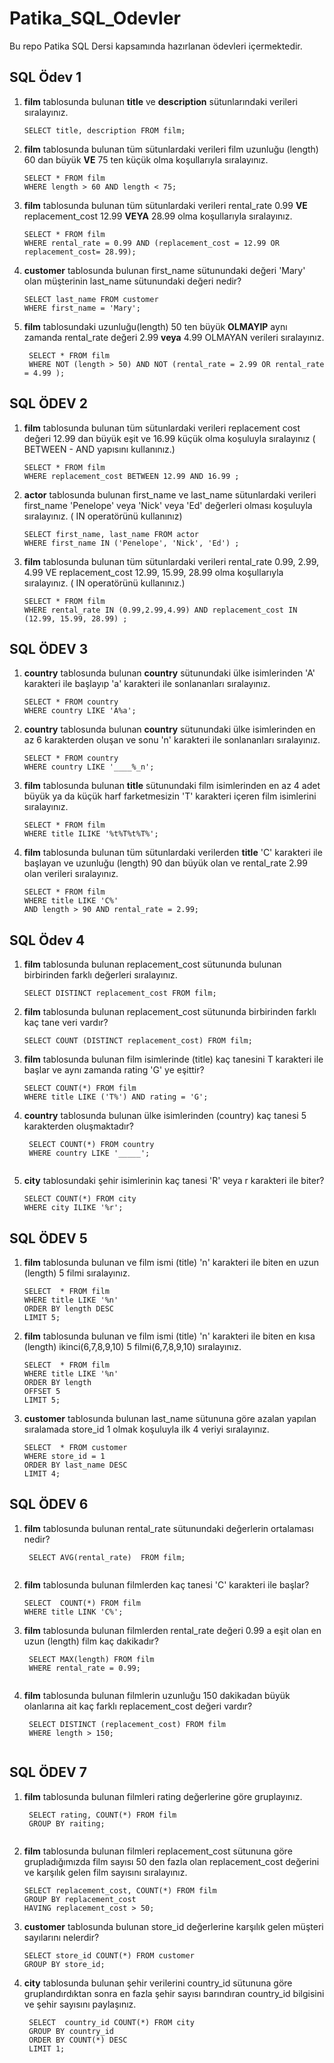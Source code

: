 # Patika_SQL_Odevler
Bu repo Patika SQL Dersi kapsamında hazırlanan ödevleri içermektedir.
## SQL Ödev 1 

1. **film** tablosunda bulunan **title** ve **description** sütunlarındaki verileri sıralayınız.
   
   ```
   SELECT title, description FROM film;
   ```
   
3. **film** tablosunda bulunan tüm sütunlardaki verileri film uzunluğu (length) 60 dan büyük **VE** 75 ten küçük olma koşullarıyla sıralayınız.
   ```
   SELECT * FROM film
   WHERE length > 60 AND length < 75;
   
   ```
4. **film** tablosunda bulunan tüm sütunlardaki verileri rental_rate 0.99 __VE__ replacement_cost 12.99 __VEYA__ 28.99 olma koşullarıyla sıralayınız.
   ```
   SELECT * FROM film
   WHERE rental_rate = 0.99 AND (replacement_cost = 12.99 OR replacement_cost= 28.99);
   
   ```
5. **customer** tablosunda bulunan first_name sütunundaki değeri 'Mary' olan müşterinin last_name sütunundaki değeri nedir?
   ```
   SELECT last_name FROM customer
   WHERE first_name = 'Mary';

   ```
6. **film**  tablosundaki uzunluğu(length) 50 ten büyük **OLMAYIP** aynı zamanda rental_rate değeri 2.99 **veya** 4.99 OLMAYAN verileri sıralayınız.
   ```
    SELECT * FROM film
    WHERE NOT (length > 50) AND NOT (rental_rate = 2.99 OR rental_rate = 4.99 );

   ```

## SQL ÖDEV 2

1. **film** tablosunda bulunan tüm sütunlardaki verileri replacement cost değeri 12.99 dan büyük eşit ve 16.99 küçük olma koşuluyla sıralayınız ( BETWEEN - AND 
   yapısını kullanınız.)
    
   ```
   SELECT * FROM film
   WHERE replacement_cost BETWEEN 12.99 AND 16.99 ;

   ```
2. **actor** tablosunda bulunan first_name ve last_name sütunlardaki verileri first_name 'Penelope' veya 'Nick' veya 'Ed' değerleri olması koşuluyla sıralayınız.
    ( IN operatörünü kullanınız)
   
   ```
   SELECT first_name, last_name FROM actor
   WHERE first_name IN ('Penelope', 'Nick', 'Ed') ;

   ```
3. **film** tablosunda bulunan tüm sütunlardaki verileri rental_rate 0.99, 2.99, 4.99 VE replacement_cost 12.99, 15.99, 28.99 olma koşullarıyla sıralayınız. ( IN 
     operatörünü kullanınız.)
   
   ```
   SELECT * FROM film
   WHERE rental_rate IN (0.99,2.99,4.99) AND replacement_cost IN (12.99, 15.99, 28.99) ;

   ```
## SQL ÖDEV 3

1. **country** tablosunda bulunan **country** sütunundaki ülke isimlerinden 'A' karakteri ile başlayıp 'a' karakteri ile sonlananları sıralayınız.

    ```
    SELECT * FROM country
    WHERE country LIKE 'A%a';

    ```
2.  **country** tablosunda bulunan **country** sütunundaki ülke isimlerinden en az 6 karakterden oluşan ve sonu 'n' karakteri ile sonlananları sıralayınız.

     ```
     SELECT * FROM country
     WHERE country LIKE '____%_n';

     ```
3. **film** tablosunda bulunan **title** sütunundaki film isimlerinden en az 4 adet büyük ya da küçük harf farketmesizin 'T' karakteri içeren film isimlerini 
   sıralayınız.

    ```
    SELECT * FROM film
    WHERE title ILIKE '%t%T%t%T%';

    ```
4. **film** tablosunda bulunan tüm sütunlardaki verilerden **title** 'C' karakteri ile başlayan ve uzunluğu (length) 90 dan büyük olan ve rental_rate 2.99 olan
    verileri sıralayınız.

    ```
    SELECT * FROM film
    WHERE title LIKE 'C%'
    AND length > 90 AND rental_rate = 2.99;

    ```
   
## SQL Ödev 4

1. **film** tablosunda bulunan replacement_cost sütununda bulunan birbirinden farklı değerleri sıralayınız.

    ```
    SELECT DISTINCT replacement_cost FROM film;
    
    ```
2. **film** tablosunda bulunan replacement_cost sütununda birbirinden farklı kaç tane veri vardır?
   
    ```
    SELECT COUNT (DISTINCT replacement_cost) FROM film;
    
    ```
3. **film** tablosunda bulunan film isimlerinde (title) kaç tanesini T karakteri ile başlar ve aynı zamanda rating 'G' ye eşittir?
   
    ```
    SELECT COUNT(*) FROM film
    WHERE title LIKE ('T%') AND rating = 'G';
    
    ```
4. **country** tablosunda bulunan ülke isimlerinden (country) kaç tanesi 5 karakterden oluşmaktadır?

   ```
    SELECT COUNT(*) FROM country
    WHERE country LIKE '_____';
    
    ```
5. **city** tablosundaki şehir isimlerinin kaç tanesi 'R' veya r karakteri ile biter?

    ```
    SELECT COUNT(*) FROM city
    WHERE city ILIKE '%r';
    
    ```
## SQL ÖDEV 5

1. **film** tablosunda bulunan ve film ismi (title) 'n' karakteri ile biten en uzun (length) 5 filmi sıralayınız.
   
    ```
    SELECT  * FROM film
    WHERE title LIKE '%n'
    ORDER BY length DESC
    LIMIT 5;
    
    ```
2. **film** tablosunda bulunan ve film ismi (title) 'n' karakteri ile biten en kısa (length) ikinci(6,7,8,9,10) 5 filmi(6,7,8,9,10) sıralayınız.
   
    ```
    SELECT  * FROM film
    WHERE title LIKE '%n'
    ORDER BY length
    OFFSET 5
    LIMIT 5;
    
    ```
3. **customer** tablosunda bulunan last_name sütununa göre azalan yapılan sıralamada store_id 1 olmak koşuluyla ilk 4 veriyi sıralayınız.
   
    ```
    SELECT  * FROM customer
    WHERE store_id = 1 
    ORDER BY last_name DESC
    LIMIT 4;
    
    ```
    
## SQL ÖDEV 6

1. **film** tablosunda bulunan rental_rate sütunundaki değerlerin ortalaması nedir?

   ```
    SELECT AVG(rental_rate)  FROM film;
    
    ```
2. **film** tablosunda bulunan filmlerden kaç tanesi 'C' karakteri ile başlar?
   
    ```
    SELECT  COUNT(*) FROM film
    WHERE title LINK 'C%';
    
    ```
3. **film** tablosunda bulunan filmlerden rental_rate değeri 0.99 a eşit olan en uzun (length) film kaç dakikadır?

   ```
    SELECT MAX(length) FROM film
    WHERE rental_rate = 0.99;
    
    ```
4. **film** tablosunda bulunan filmlerin uzunluğu 150 dakikadan büyük olanlarına ait kaç farklı replacement_cost değeri vardır?
 
   ```
    SELECT DISTINCT (replacement_cost) FROM film
    WHERE length > 150;
    
    ```

## SQL ÖDEV 7

1. **film** tablosunda bulunan filmleri rating değerlerine göre gruplayınız.

   ```
    SELECT rating, COUNT(*) FROM film
    GROUP BY raiting;
    
    ```
2. **film** tablosunda bulunan filmleri replacement_cost sütununa göre grupladığımızda film sayısı 50 den fazla olan replacement_cost değerini ve karşılık gelen 
     film sayısını sıralayınız.

    ```
    SELECT replacement_cost, COUNT(*) FROM film
    GROUP BY replacement_cost
    HAVING replacement_cost > 50;
    
    ```
3. **customer** tablosunda bulunan store_id değerlerine karşılık gelen müşteri sayılarını nelerdir?
   
    ```
    SELECT store_id COUNT(*) FROM customer
    GROUP BY store_id;
    
    ```
4. **city** tablosunda bulunan şehir verilerini country_id sütununa göre gruplandırdıktan sonra en fazla şehir sayısı barındıran country_id bilgisini ve şehir 
   sayısını paylaşınız.

   ```
    SELECT  country_id COUNT(*) FROM city
    GROUP BY country_id
    ORDER BY COUNT(*) DESC
    LIMIT 1;
    
    ```



   



   




   

   
 








   

   
